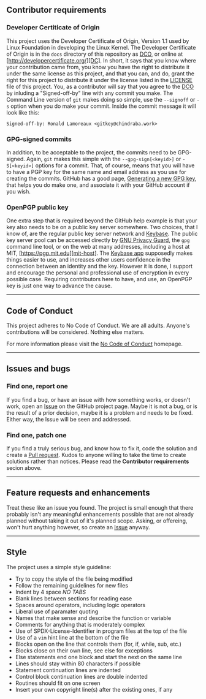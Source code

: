 ## Contributor requirements

### Developer Certiticate of Origin

This project uses the Developer Certificate of Origin, Version 1.1 used by Linux Foundation in developing the Linux Kernel. The Developer Certificate of Origin is in the `docs` directory of this repository as [DCO][DCO], or online at [http://developercertificate.org/][DC]. In short, it says that you know where your contribution came from, you know you have the right to distribute it under the same license as this project, and that you can, and do, grant the right for this project to distribute it under the license listed in the [LICENSE][LMD] file of this project. You, as a contributor will say that you agree to the [DCO][DCO] by inluding a "Signed-off-by" line with any commit you make. The Command Line version of `git` makes doing so simple, use the `--signoff` or `-s` option when you do make your commit. Inside the commit message it will look like this:

    Signed-off-by: Ronald Lamoreaux <gitkey@chindraba.work>

### GPG-signed commits

In addition, to be acceptable to the project, the commits need to be GPG-signed. Again, `git` makes this simple with the `--gpg-sign[<keyid>]` or `-S[<keyid>]` options for a commit. That, of course, means that you will have to have a PGP key for the same name and email address as you use for creating the commits. GitHub has a good page, [Generating a new GPG key][GPG-help], that helps you do make one, and associate it with your GitHub account if you wish.

### OpenPGP public key

One extra step that is required beyond the GitHub help example is that your key also needs to be on a public key server somewhere. Two choices, that I know of, are the regular public key server network and [Keybase][kio]. The public key server pool can be accessed directly by [GNU Privacy Guard][gpg], the `gpg` command line tool, or on the web at many addresses, including a host at MIT, [https://pgp.mit.edu][mit-host]. The [Keybase app][app] supposedly makes things easier to use, and increases other users confidence in the connection between an identity and the key. However it is done, I support and encourage the personal and professional use of encryption in every possible case. Requiring contributors here to have, and use, an OpenPGP key is just one way to advance the cause.

---

## Code of Conduct

This project adheres to No Code of Conduct.  We are all adults.  Anyone's contributions will be considered.  Nothing else matters.

For more information please visit the [No Code of Conduct](https://github.com/domgetter/NCoC) homepage.

---

## Issues and bugs

### Find one, report one

If you find a bug, or have an issue with how something works, or doesn't work, open an [Issue][issue] on the GitHub project page. Maybe it is not a bug, or is the result of a prior decision, maybe it is a problem and needs to be fixed. Either way, the Issue will be seen and addressed.

### Find one, patch one

If you find a truly serious bug, and know how to fix it, code the solution and create a [Pull request][pull].
Kudos to anyone willing to take the time to create solutions rather than notices. Please read the __Contributor requirements__ secion above.

---

## Feature requests and enhancements

Treat these like an issue you found. The project is small enough that there probably isn't any meaningful enhancements possible that are not already planned without taking it out of it's planned scope. Asking, or offereing, won't hurt anything however, so create an [Issue][issue] anyway.

---

## Style

The project uses a simple style guideline:

-  Try to copy the style of the file being modified
-  Follow the remaining guidelines for new files
-  Indent by 4 space _NO TABS_
-  Blank lines between sections for reading ease
-  Spaces around operators, including logic operators
-  Liberal use of paramater quoting
-  Names that make sense and describe the function or variable
-  Comments for anything that is moderately complex
-  Use of SPDX-License-Identifier in program files at the top of the file
-  Use of a `vim` hint line at the bottom of the file
-  Blocks open on the line that controls them (for, if, while, sub, etc.)
-  Blocks close on their own line, see else for exceptions
-  Else statements end one block and start the next on the same line
-  Lines should stay within 80 characters if possible
-  Statement continuation lines are indented
-  Control block continuation lines are double indented
-  Routines should fit on one screen
-  Insert your own copyright line(s) after the existing ones, if any

  [DC]: http://developercertificate.org/
  [DCO]: https://github.com/chindraba-work/AoC-Common/blob/master/docs/DCO
  [LMD]: https://github.com/chindraba-work/AoC-Common/blob/master/LICENSE
  [GPG-help]: https://help.github.com/articles/generating-a-new-gpg-key/
  [GPG]: https://www.gnupg.org/
  [kio]: https://keybase.io/
  [mit-host]: https://pgp.mit.edu/
  [app]: https://keybase.io/download
  [ncoc]: https://github.com/domgetter/NCoC
  [issue]: https://github.com/chindraba-work/AoC-Common/issues
  [pull]: https://github.com/chindraba-work/AoC-Common/pulls
